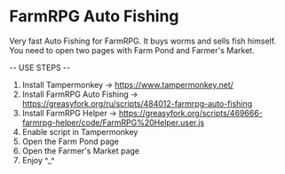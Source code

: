 # FarmRPG Auto Fishing
Very fast Auto Fishing for FarmRPG. It buys worms and sells fish himself. You need to open two pages with Farm Pond and Farmer's Market.

-- USE STEPS --

1. Install Tampermonkey -> https://www.tampermonkey.net/
2. Install FarmRPG Auto Fishing -> https://greasyfork.org/ru/scripts/484012-farmrpg-auto-fishing
3. Install FarmRPG Helper -> https://greasyfork.org/scripts/469666-farmrpg-helper/code/FarmRPG%20Helper.user.js
4. Enable script in Tampermonkey
5. Open the Farm Pond page
6. Open the Farmer's Market page
7. Enjoy ^_^
